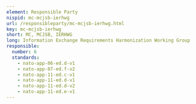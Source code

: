 ```yaml
---
element: Responsible Party
nispid: mc-mcjsb-ierhwg
url: /responsibleparty/mc-mcjsb-ierhwg.html
key: mc-mcjsb-ierhwg
short: MC, MCJSB, IERHWG
long: Information Exchange Requirements Harmonization Working Group
responsible:
  number: 6
  standards:
    - nato-app-06-ed.d-v1
    - nato-app-07-ed.f-v2
    - nato-app-11-ed.c-v1
    - nato-app-11-ed.d-v1
    - nato-app-11-ed.d-v2
    - nato-app-11-ed.e-v1
---
```

